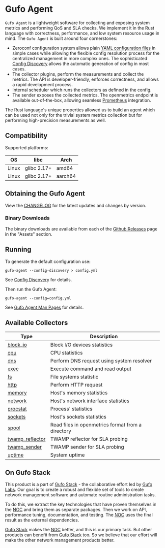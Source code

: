 # Gufo Agent

`Gufo Agent` is a lightweight software for collecting and exposing system metrics 
and performing QoS and SLA checks. We implement it in the Rust language with correctness,
performance, and low system resource usage in mind.
The `Gufo Agent` is built around four cornerstones:

* Zeroconf configuration system allows plain [YAML configuration files](configuration.md)
  in simple cases while allowing the flexible config resolution process 
  for the centralized management in more complex ones. 
  The sophisticated [Config Discovery](config_discovery.md)
  allows the automatic generation of config in most cases.
* The collector plugins, perform the measurements and collect the metrics.
  The API is developer-friendly, enforces correctness, and allows a rapid development process.
* Internal scheduler which runs the collectors as defined in the config.
* The sender exposes the collected metrics. The openmetrics endpoint is available out-of-the-box,
  allowing seamless [Prometheus][Prometheus] integration.

The Rust language's unique properties allowed us to build an agent which can be used 
not only for the trivial system metrics collection but for performing high-precision measurements
as well.

## Compatibility

Supported platforms:

| OS    | libc        | Arch    |
| ----- | ----------- | ------- |
| Linux | glibc 2.17+ | amd64   |
| Linux | glibc 2.17+ | aarch64 |

## Obtaining the Gufo Agent

View the [CHANGELOG](CHANGELOG.md) for the latest updates
and changes by version.

### Binary Downloads

The binary downloads are available from each of the
[Github Releases](https://github.com/gufolabs/gufo_agent/releases)
page in the "Assets" section.

## Running

To generate the default configuration use:

```
gufo-agent --config-discovery > config.yml
```

See [Config Discovery](config_discovery.md) for details.

Then run the Gufo Agent:

```
gufo-agent --config=config.yml
```

See [Gufo Agent Man Pages](man.md) for details.

## Available Collectors

| Type                                             | Description                                       |
| ------------------------------------------------ | ------------------------------------------------- |
| [block_io](collectors/block_io.md)               | Block I/O devices statistics                      |
| [cpu](collectors/cpu.md)                         | CPU statistics                                    |
| [dns](collectors/dns.md)                         | Perform DNS request using system resolver         |
| [exec](collectors/exec.md)                       | Execute command and read output                   |
| [fs](collectors/fs.md)                           | File systems statistic                            |
| [http](collectors/http.md)                       | Perform HTTP request                              |
| [memory](collectors/memory.md)                   | Host's memory statistics                          |
| [network](collectors/network.md)                 | Host's network interface statistics               |
| [procstat](collectors/procstat.md)               | Process' statistics                               |
| [sockets](collectors/sockets.md)                 | Host's sockets statistics                         |
| [spool](collectors/spool.md)                     | Read files in openmetrics format from a directory |
| [twamp_reflector](collectors/twamp_reflector.md) | TWAMP reflector for SLA probing                   |
| [twamp_sender](collectors/twamp_sender.md)       | TWAMP sender for SLA probing                      |
| [uptime](collectors/uptime.md)                   | System uptime                                     |

## On Gufo Stack

This product is a part of [Gufo Stack][Gufo Stack] - the collaborative effort 
led by [Gufo Labs][Gufo Labs]. Our goal is to create a robust and flexible 
set of tools to create network management software and automate 
routine administration tasks.

To do this, we extract the key technologies that have proven themselves 
in the [NOC][NOC] and bring them as separate packages. Then we work on API,
performance tuning, documentation, and testing. The [NOC][NOC] uses the final result
as the external dependencies.

[Gufo Stack][Gufo Stack] makes the [NOC][NOC] better, and this is our primary task. But other products
can benefit from [Gufo Stack][Gufo Stack] too. So we believe that our effort will make 
the other network management products better.

[Gufo Labs]: https://gufolabs.com/
[Gufo Stack]: https://gufolabs.com/products/gufo-stack/
[NOC]: https://getnoc.com/
[Rust]: https://rust-lang.org/
[Prometheus]: https://prometheus.io